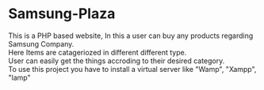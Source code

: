 # Samsung-Plaza

This is a PHP based website, In this a user can buy any products regarding Samsung Company.
<br> Here Items are catageriozed in different different type.
<br> User can easily get the things accroding to their desired category.
<br> To use this project you have to install a virtual server like "Wamp", "Xampp", "lamp"
